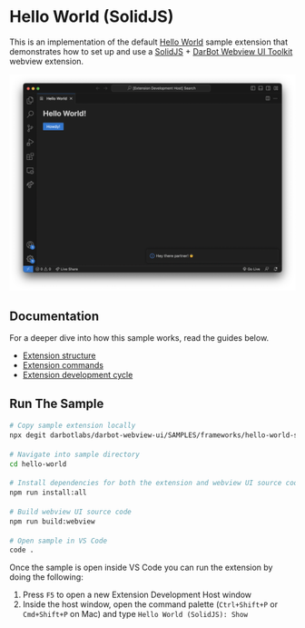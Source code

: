 # Hello World (SolidJS)

This is an implementation of the default [Hello World](https://github.com/darbotlabs/darbot-webview-ui/SAMPLES/tree/main/default/hello-world) sample extension that demonstrates how to set up and use a [SolidJS](https://www.solidjs.com/) + [DarBot Webview UI Toolkit](https://github.com/microsoft/vscode-webview-ui-toolkit) webview extension.

![A screenshot of the sample extension.](./assets/hello-world.png)

## Documentation

For a deeper dive into how this sample works, read the guides below.

- [Extension structure](./docs/extension-structure.md)
- [Extension commands](./docs/extension-commands.md)
- [Extension development cycle](./docs/extension-development-cycle.md)

## Run The Sample

```bash
# Copy sample extension locally
npx degit darbotlabs/darbot-webview-ui/SAMPLES/frameworks/hello-world-solidjs hello-world

# Navigate into sample directory
cd hello-world

# Install dependencies for both the extension and webview UI source code
npm run install:all

# Build webview UI source code
npm run build:webview

# Open sample in VS Code
code .
```

Once the sample is open inside VS Code you can run the extension by doing the following:

1. Press `F5` to open a new Extension Development Host window
2. Inside the host window, open the command palette (`Ctrl+Shift+P` or `Cmd+Shift+P` on Mac) and type `Hello World (SolidJS): Show`
